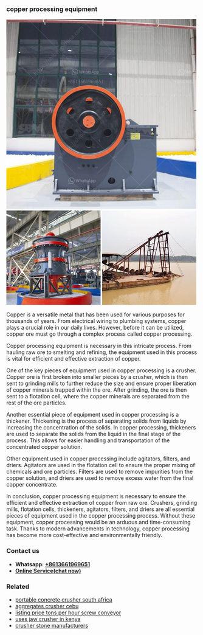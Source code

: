 <h3>copper processing equipment</h3><img src='1708589362.jpg' alt=''><p>Copper is a versatile metal that has been used for various purposes for thousands of years. From electrical wiring to plumbing systems, copper plays a crucial role in our daily lives. However, before it can be utilized, copper ore must go through a complex process called copper processing.</p><p>Copper processing equipment is necessary in this intricate process. From hauling raw ore to smelting and refining, the equipment used in this process is vital for efficient and effective extraction of copper.</p><p>One of the key pieces of equipment used in copper processing is a crusher. Copper ore is first broken into smaller pieces by a crusher, which is then sent to grinding mills to further reduce the size and ensure proper liberation of copper minerals trapped within the ore. After grinding, the ore is then sent to a flotation cell, where the copper minerals are separated from the rest of the ore particles.</p><p>Another essential piece of equipment used in copper processing is a thickener. Thickening is the process of separating solids from liquids by increasing the concentration of the solids. In copper processing, thickeners are used to separate the solids from the liquid in the final stage of the process. This allows for easier handling and transportation of the concentrated copper solution.</p><p>Other equipment used in copper processing include agitators, filters, and driers. Agitators are used in the flotation cell to ensure the proper mixing of chemicals and ore particles. Filters are used to remove impurities from the copper solution, and driers are used to remove excess water from the final copper concentrate.</p><p>In conclusion, copper processing equipment is necessary to ensure the efficient and effective extraction of copper from raw ore. Crushers, grinding mills, flotation cells, thickeners, agitators, filters, and driers are all essential pieces of equipment used in the copper processing process. Without these equipment, copper processing would be an arduous and time-consuming task. Thanks to modern advancements in technology, copper processing has become more cost-effective and environmentally friendly.</p><h3>Contact us</h3><ul><li><strong>Whatsapp:&nbsp;<a href="https://wa.me/8613661969651">+8613661969651</a></strong></li><li><a href="https://swt.shibang-china.com/?git&amp;zhl&amp;copper processing equipment"><strong>Online Service(chat now)</strong></a></li></ul><h3>Related</h3><ul><li><a href='portable concrete crusher south africa.md'>portable concrete crusher south africa</a></li><li><a href='aggregates crusher cebu.md'>aggregates crusher cebu</a></li><li><a href='listing price tons per hour screw conveyor.md'>listing price tons per hour screw conveyor</a></li><li><a href='uses jaw crusher in kenya.md'>uses jaw crusher in kenya</a></li><li><a href='crusher stone manufacturers.md'>crusher stone manufacturers</a></li></ul>